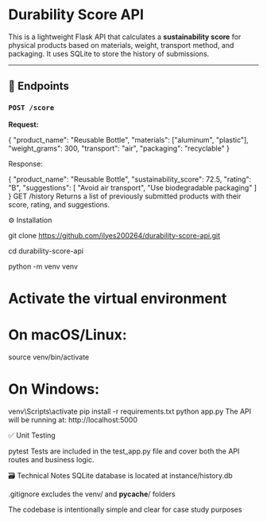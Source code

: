 # Durability Score API

This is a lightweight Flask API that calculates a **sustainability score** for physical products based on materials, weight, transport method, and packaging. It uses SQLite to store the history of submissions.

---

## 🔧 Endpoints

### `POST /score`

**Request:**

{
  "product_name": "Reusable Bottle", 
  "materials": ["aluminum", "plastic"],
  "weight_grams": 300,
  "transport": "air",
  "packaging": "recyclable"
}

Response:

{
  "product_name": "Reusable Bottle",
  "sustainability_score": 72.5,
  "rating": "B",
  "suggestions": [
    "Avoid air transport",
    "Use biodegradable packaging"
  ]
}
GET /history
Returns a list of previously submitted products with their score, rating, and suggestions.

⚙️ Installation

git clone https://github.com/ilyes200264/durability-score-api.git

cd durability-score-api

python -m venv venv

# Activate the virtual environment

# On macOS/Linux:

source venv/bin/activate

# On Windows:
venv\Scripts\activate
pip install -r requirements.txt
python app.py
The API will be running at: http://localhost:5000

✅ Unit Testing

pytest
Tests are included in the test_app.py file and cover both the API routes and business logic.

🗃️ Technical Notes
SQLite database is located at instance/history.db

.gitignore excludes the venv/ and __pycache__/ folders

The codebase is intentionally simple and clear for case study purposes
